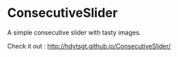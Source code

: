# ConsecutiveSlider 

A simple consecutive slider with tasty images. 

Check it out : http://hdytsgt.github.io/ConsecutiveSlider/